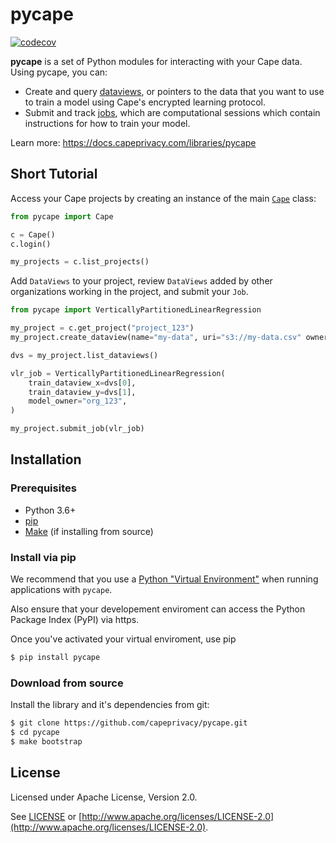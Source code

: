 # pycape

[![codecov](https://codecov.io/gh/capeprivacy/pycape/branch/main/graph/badge.svg?token=nimecXcQzo)](https://codecov.io/gh/capeprivacy/cape-ds)

**pycape** is a set of Python modules for interacting with your Cape data. Using pycape, you can:

- Create and query [dataviews](https://docs.capeprivacy.com/libraries/pycape/reference#pycapedataviews), or pointers to the data that you want to use to train a model using Cape's encrypted learning protocol.
- Submit and track [jobs](https://docs.capeprivacy.com/libraries/pycape/reference#pycapedataviews), which are computational sessions which contain instructions for how to train your model.

Learn more: https://docs.capeprivacy.com/libraries/pycape

## Short Tutorial
Access your Cape projects by creating an instance of the main [`Cape`](https://docs.capeprivacy.com/libraries/pycape/reference#pycapecape) class:
```python
from pycape import Cape

c = Cape()
c.login()

my_projects = c.list_projects()
```

Add `DataViews` to your project, review `DataViews` added by other organizations working in the project, and submit your `Job`.
```python  
from pycape import VerticallyPartitionedLinearRegression

my_project = c.get_project("project_123")
my_project.create_dataview(name="my-data", uri="s3://my-data.csv" owner_label="my-org")

dvs = my_project.list_dataviews()

vlr_job = VerticallyPartitionedLinearRegression(
    train_dataview_x=dvs[0],
    train_dataview_y=dvs[1],
    model_owner="org_123",
)

my_project.submit_job(vlr_job)
```

## Installation

### Prerequisites

* Python 3.6+
* [pip](https://pip.pypa.io/en/stable/installing/)
* [Make](https://www.gnu.org/software/make/) (if installing from source)

### Install via pip
We recommend that you use a [Python "Virtual Environment"](https://packaging.python.org/tutorials/installing-packages/#creating-virtual-environments) when running applications with `pycape`.

Also ensure that your developement enviroment can access the Python Package Index (PyPI) via https.

Once you've activated your virtual enviroment, use pip

```sh
$ pip install pycape
```

### Download from source

Install the library and it's dependencies from git: 

```sh
$ git clone https://github.com/capeprivacy/pycape.git
$ cd pycape
$ make bootstrap
```

## License
Licensed under Apache License, Version 2.0.

See [LICENSE](https://github.com/capeprivacy/cape-python/blob/master/LICENSE) or [http://www.apache.org/licenses/LICENSE-2.0](http://www.apache.org/licenses/LICENSE-2.0).


